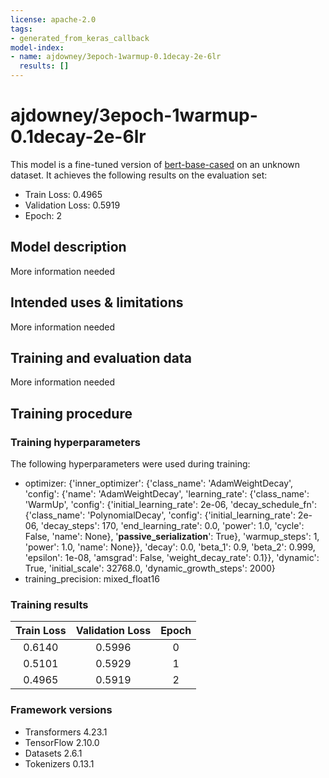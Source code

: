 ```yaml
---
license: apache-2.0
tags:
- generated_from_keras_callback
model-index:
- name: ajdowney/3epoch-1warmup-0.1decay-2e-6lr
  results: []
---
```


<!-- This model card has been generated automatically according to the information Keras had access to. You should
probably proofread and complete it, then remove this comment. -->

# ajdowney/3epoch-1warmup-0.1decay-2e-6lr

This model is a fine-tuned version of [bert-base-cased](https://huggingface.co/bert-base-cased) on an unknown dataset.
It achieves the following results on the evaluation set:
- Train Loss: 0.4965
- Validation Loss: 0.5919
- Epoch: 2

## Model description

More information needed

## Intended uses & limitations

More information needed

## Training and evaluation data

More information needed

## Training procedure

### Training hyperparameters

The following hyperparameters were used during training:
- optimizer: {'inner_optimizer': {'class_name': 'AdamWeightDecay', 'config': {'name': 'AdamWeightDecay', 'learning_rate': {'class_name': 'WarmUp', 'config': {'initial_learning_rate': 2e-06, 'decay_schedule_fn': {'class_name': 'PolynomialDecay', 'config': {'initial_learning_rate': 2e-06, 'decay_steps': 170, 'end_learning_rate': 0.0, 'power': 1.0, 'cycle': False, 'name': None}, '__passive_serialization__': True}, 'warmup_steps': 1, 'power': 1.0, 'name': None}}, 'decay': 0.0, 'beta_1': 0.9, 'beta_2': 0.999, 'epsilon': 1e-08, 'amsgrad': False, 'weight_decay_rate': 0.1}}, 'dynamic': True, 'initial_scale': 32768.0, 'dynamic_growth_steps': 2000}
- training_precision: mixed_float16

### Training results

| Train Loss | Validation Loss | Epoch |
|:----------:|:---------------:|:-----:|
| 0.6140     | 0.5996          | 0     |
| 0.5101     | 0.5929          | 1     |
| 0.4965     | 0.5919          | 2     |


### Framework versions

- Transformers 4.23.1
- TensorFlow 2.10.0
- Datasets 2.6.1
- Tokenizers 0.13.1
